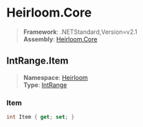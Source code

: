 # Heirloom.Core

> **Framework**: .NETStandard,Version=v2.1  
> **Assembly**: [Heirloom.Core][0]  

## IntRange.Item

> **Namespace**: [Heirloom][0]  
> **Type**: [IntRange][1]  

### Item

```cs
int Item { get; set; }
```

[0]: ../Heirloom.Core.md
[1]: Heirloom.IntRange.md
